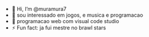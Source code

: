 - 👋 Hi, I’m @muramura7
- 👀 sou interessado em jogos, e musica e programacao
- 🌱 programacao web com visual code studio
- ⚡ Fun fact: ja fui mestre no brawl stars

<!---
muramura7/muramura7 is a ✨ special ✨ repository because its `README.md` (this file) appears on your GitHub profile.
You can click the Preview link to take a look at your changes.
--->
